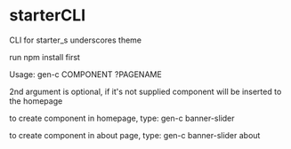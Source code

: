 # starterCLI
CLI for starter_s underscores theme

run npm install first

Usage:
gen-c COMPONENT ?PAGENAME

2nd argument is optional, if it's not supplied component will be inserted to the homepage

to create component in homepage, type: 
gen-c banner-slider

to create component in about page, type:
gen-c banner-slider about